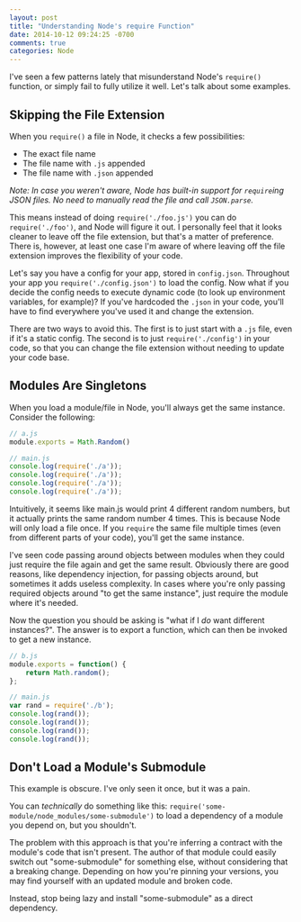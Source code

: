 ```yaml
---
layout: post
title: "Understanding Node's require Function"
date: 2014-10-12 09:24:25 -0700
comments: true
categories: Node
---
```


I've seen a few patterns lately that misunderstand Node's `require()` function, or simply fail to fully utilize it well.
Let's talk about some examples.

Skipping the File Extension
---

When you `require()` a file in Node, it checks a few possibilities:

* The exact file name
* The file name with `.js` appended
* The file name with `.json` appended

*Note: In case you weren't aware, Node has built-in support for `require`ing JSON files.
No need to manually read the file and call `JSON.parse`.*

This means instead of doing `require('./foo.js')` you can do `require('./foo')`, and Node will figure it out.
I personally feel that it looks cleaner to leave off the file extension, but that's a matter of preference.
There is, however, at least one case I'm aware of where leaving off the file extension improves the flexibility of your code.

Let's say you have a config for your app, stored in `config.json`.
Throughout your app you `require('./config.json')` to load the config.
Now what if you decide the config needs to execute dynamic code (to look up environment variables, for example)?
If you've hardcoded the `.json` in your code, you'll have to find everywhere you've used it and change the extension.

There are two ways to avoid this. The first is to just start with a `.js` file, even if it's a static config.
The second is to just `require('./config')` in your code, so that you can change the file extension without needing to update your code base.

Modules Are Singletons
---

When you load a module/file in Node, you'll always get the same instance.
Consider the following:

```javascript
// a.js
module.exports = Math.Random()
```

```javascript
// main.js
console.log(require('./a'));
console.log(require('./a'));
console.log(require('./a'));
console.log(require('./a'));
```

Intuitively, it seems like main.js would print 4 different random numbers, but it actually prints the same random number 4 times.
This is because Node will only load a file once.
If you `require` the same file multiple times (even from different parts of your code), you'll get the same instance.

I've seen code passing around objects between modules when they could just require the file again and get the same result.
Obviously there are good reasons, like dependency injection, for passing objects around, but sometimes it adds useless complexity.
In cases where you're only passing required objects around "to get the same instance", just require the module where it's needed.

Now the question you should be asking is "what if I *do* want different instances?".
The answer is to export a function, which can then be invoked to get a new instance.

```javascript
// b.js
module.exports = function() {
	return Math.random();
};
```

```javascript
// main.js
var rand = require('./b');
console.log(rand());
console.log(rand());
console.log(rand());
console.log(rand());
```

Don't Load a Module's Submodule
---

This example is obscure. I've only seen it once, but it was a pain.

You can *technically* do something like this: `require('some-module/node_modules/some-submodule')` to load a dependency of a module you depend on, but you shouldn't.

The problem with this approach is that you're inferring a contract with the module's code that isn't present.
The author of that module could easily switch out "some-submodule" for something else, without considering that a breaking change.
Depending on how you're pinning your versions, you may find yourself with an updated module and broken code.

Instead, stop being lazy and install "some-submodule" as a direct dependency.
